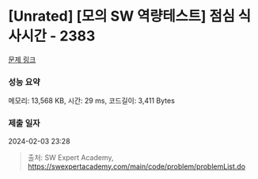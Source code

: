 # [Unrated] [모의 SW 역량테스트] 점심 식사시간 - 2383 

[문제 링크](https://swexpertacademy.com/main/code/problem/problemDetail.do?contestProbId=AV5-BEE6AK0DFAVl) 

### 성능 요약

메모리: 13,568 KB, 시간: 29 ms, 코드길이: 3,411 Bytes

### 제출 일자

2024-02-03 23:28



> 출처: SW Expert Academy, https://swexpertacademy.com/main/code/problem/problemList.do